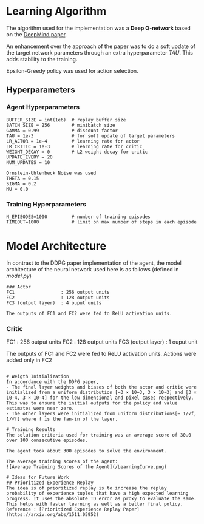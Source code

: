 # Learning Algorithm

The algorithm used for the implementation was a **Deep Q-network** based on the [DeepMind paper](https://storage.googleapis.com/deepmind-media/dqn/DQNNaturePaper.pdf).

An enhancement over the approach of the paper was to do a soft update of the target network parameters through an extra hyperparameter _TAU_. This adds stability to the training.

Epsilon-Greedy policy was used for action selection.

## Hyperparameters
### Agent Hyperparameters
```
BUFFER_SIZE = int(1e6)  # replay buffer size
BATCH_SIZE = 256        # minibatch size
GAMMA = 0.99            # discount factor
TAU = 1e-3              # for soft update of target parameters
LR_ACTOR = 1e-4         # learning rate for actor
LR_CRITIC = 1e-3        # learning rate for critic
WEIGHT_DECAY = 0        # L2 weight decay for critic
UPDATE_EVERY = 20
NUM_UPDATES = 10

Ornstein-Uhlenbeck Noise was used
THETA = 0.15
SIGMA = 0.2
MU = 0.0
```

### Training Hyperparameters
```
N_EPISODES=1000         # number of training episodes
TIMEOUT=1000            # limit on max number of steps in each episode
```

# Model Architecture
In contrast to the DDPG paper implementation of the agent, the model architecture of the neural network used here is as follows (defined in _model.py_)
```
### Actor
FC1                 : 256 output units
FC2                 : 128 output units
FC3 (output layer)  : 4 ouput units

The outputs of FC1 and FC2 were fed to ReLU activation units.
```
### Critic
FC1                 : 256 output units
FC2                 : 128 output units
FC3 (output layer)  : 1 ouput unit

The outputs of FC1 and FC2 were fed to ReLU activation units.
Actions were added only in FC2
```

# Weigth Initialization
In accordance with the DDPG paper, 
- The final layer weights and biases of both the actor and critic were initialized from a uniform distribution [−3 × 10−3, 3 × 10−3] and [3 × 10−4, 3 × 10−4] for the low dimensional and pixel cases respectively. This was to ensure the initial outputs for the policy and value estimates were near zero. 
- The other layers were initialized from uniform distributions[− 1/√f, 1/√f] where f is the fan-in of the layer.

# Training Results
The solution criteria used for training was an average score of 30.0 over 100 consecutive episodes.

The agent took about 300 episodes to solve the environment.

The average training scores of the agent:
![Average Training Scores of the Agent](/LearningCurve.png)

# Ideas for Future Work
## Prioritized Experience Replay
The idea is of prioritized replay is to increase the replay probability of experience tuples that have a high expected learning progress. It uses the absolute TD error as proxy to evaluate the same. This helps with faster learning as well as a better final policy. Reference : [Prioritized Experience Replay Paper](https://arxiv.org/abs/1511.05952)
